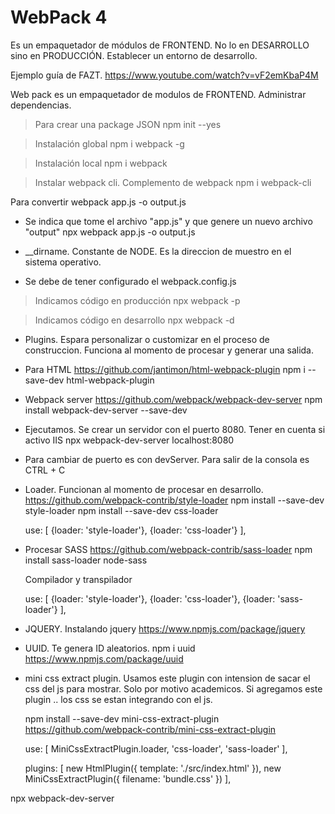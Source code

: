 # WebPack 4
Es un empaquetador de módulos de FRONTEND. No lo en DESARROLLO sino en PRODUCCIÓN.
Establecer un entorno de desarrollo.

Ejemplo guía de FAZT.
https://www.youtube.com/watch?v=vF2emKbaP4M

Web pack es un empaquetador de modulos de FRONTEND. Administrar dependencias.

> Para crear una package JSON
    npm init --yes

> Instalación global
    npm i webpack -g

> Instalación local
    npm i webpack

> Instalar webpack cli. Complemento de webpack
    npm i webpack-cli

Para convertir
webpack app.js -o output.js

- Se indica que tome el archivo "app.js" y que genere un nuevo archivo "output"
npx webpack app.js -o output.js

- __dirname. Constante de NODE. Es la direccion de muestro en el sistema operativo.

- Se debe de tener configurado el webpack.config.js

> Indicamos código en producción
    npx webpack -p

> Indicamos código en desarrollo
    npx webpack -d

- Plugins. Espara personalizar o customizar en el proceso de construccion. Funciona al momento de procesar y generar una salida.

- Para HTML
    https://github.com/jantimon/html-webpack-plugin
    npm i --save-dev html-webpack-plugin

- Webpack server
    https://github.com/webpack/webpack-dev-server
    npm install webpack-dev-server --save-dev

- Ejecutamos. Se crear un servidor con el puerto 8080. Tener en cuenta si activo IIS
    npx webpack-dev-server
    localhost:8080

- Para cambiar de puerto es con devServer. Para salir de la consola es CTRL + C

- Loader. Funcionan al momento de procesar en desarrollo.
    https://github.com/webpack-contrib/style-loader
    npm install --save-dev style-loader
    npm install --save-dev css-loader

    use: [
        {loader: 'style-loader'},
        {loader: 'css-loader'}
    ],

- Procesar SASS
    https://github.com/webpack-contrib/sass-loader
    npm install sass-loader node-sass

    Compilador y transpilador

    use: [
        {loader: 'style-loader'},
        {loader: 'css-loader'},
        {loader: 'sass-loader'}
    ],

- JQUERY. Instalando jquery
    https://www.npmjs.com/package/jquery

- UUID. Te genera ID aleatorios.
    npm i uuid
    https://www.npmjs.com/package/uuid

- mini css extract plugin. Usamos este plugin con intension
    de sacar el css del js para mostrar. Solo por motivo
    academicos. Si agregamos este plugin .. los css se estan integrando con el js.

    npm install --save-dev mini-css-extract-plugin
    https://github.com/webpack-contrib/mini-css-extract-plugin

    use: [
        MiniCssExtractPlugin.loader,
        'css-loader',
        'sass-loader'
    ],

    plugins: [
        new HtmlPlugin({
            template: './src/index.html'
        }),
        new MiniCssExtractPlugin({
            filename: 'bundle.css'
        })
    ],

npx webpack-dev-server